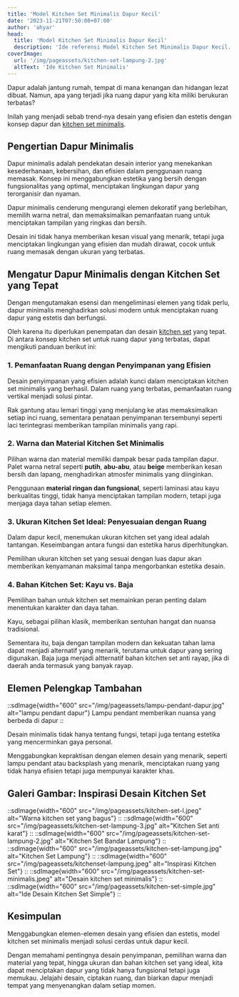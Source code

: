 ```yaml
---
title: 'Model Kitchen Set Minimalis Dapur Kecil'
date: '2023-11-21T07:50:00+07:00'
author: 'ahyar'
head:
  title: 'Model Kitchen Set Minimalis Dapur Kecil'
  description: 'Ide referensi Model Kitchen Set Minimalis Dapur Kecil. Desain dapur sederhana, bahan kitchen set anti rayap, serta warna dan ukuran kitchen set yang ideal'
coverImage:
  url: '/img/pageassets/kitchen-set-lampung-2.jpg'
  altText: 'Ide Kitchen Set Minimalis'
---
```


Dapur adalah jantung rumah, tempat di mana kenangan dan hidangan lezat dibuat. Namun, apa yang terjadi jika ruang dapur yang kita miliki berukuran terbatas? 

Inilah yang menjadi sebab trend-nya desain yang efisien dan estetis dengan konsep dapur dan [kitchen set minimalis](/artikel/model-kitchen-set-minimalis).

## Pengertian Dapur Minimalis

Dapur minimalis adalah pendekatan desain interior yang menekankan kesederhanaan, kebersihan, dan efisien dalam penggunaan ruang memasak. Konsep ini menggabungkan estetika yang bersih dengan fungsionalitas yang optimal, menciptakan lingkungan dapur yang terorganisir dan nyaman. 

Dapur minimalis cenderung mengurangi elemen dekoratif yang berlebihan, memilih warna netral, dan memaksimalkan pemanfaatan ruang untuk menciptakan tampilan yang ringkas dan bersih. 

Desain ini tidak hanya memberikan kesan visual yang menarik, tetapi juga menciptakan lingkungan yang efisien dan mudah dirawat, cocok untuk ruang memasak dengan ukuran yang terbatas. 

## Mengatur Dapur Minimalis dengan Kitchen Set yang Tepat

Dengan mengutamakan esensi dan mengeliminasi elemen yang tidak perlu, dapur minimalis menghadirkan solusi modern untuk menciptakan ruang dapur yang estetis dan berfungsi.

Oleh karena itu diperlukan penempatan dan desain [kitchen set](/portfolio/kitchen-set-lampung) yang tepat.  Di antara konsep kitchen set untuk ruang dapur yang terbatas, dapat mengikuti panduan berikut ini:

### 1. Pemanfaatan Ruang dengan Penyimpanan yang Efisien
Desain penyimpanan yang efisien adalah kunci dalam menciptakan kitchen set minimalis yang berhasil. Dalam ruang yang terbatas, pemanfaatan ruang vertikal menjadi solusi pintar. 

Rak gantung atau lemari tinggi yang menjulang ke atas memaksimalkan setiap inci ruang, sementara penataan penyimpanan tersembunyi seperti laci terintegrasi memberikan tampilan minimalis yang rapi.

### 2. Warna dan Material Kitchen Set Minimalis

Pilihan warna dan material memiliki dampak besar pada tampilan dapur. Palet warna netral seperti **putih**, **abu-abu**, atau **beige** memberikan kesan bersih dan lapang, menghadirkan atmosfer minimalis yang diinginkan. 

Penggunaan **material ringan dan fungsional**, seperti laminasi atau kayu berkualitas tinggi, tidak hanya menciptakan tampilan modern, tetapi juga menjaga daya tahan setiap elemen.

### 3. Ukuran Kitchen Set Ideal: Penyesuaian dengan Ruang

Dalam dapur kecil, menemukan ukuran kitchen set yang ideal adalah tantangan. Keseimbangan antara fungsi dan estetika harus diperhitungkan. 

Pemilihan ukuran kitchen set yang sesuai dengan luas dapur akan memberikan kenyamanan maksimal tanpa mengorbankan estetika desain.

### 4.  Bahan Kitchen Set: Kayu vs. Baja

Pemilihan bahan untuk kitchen set memainkan peran penting dalam menentukan karakter dan daya tahan. 

Kayu, sebagai pilihan klasik, memberikan sentuhan hangat dan nuansa tradisional. 

Sementara itu, baja dengan tampilan modern dan kekuatan tahan lama dapat menjadi alternatif yang menarik, terutama untuk dapur yang sering digunakan.  Baja juga menjadi altternatif bahan kitchen set anti rayap, jika di daerah anda termasuk yang banyak rayap.

## Elemen Pelengkap Tambahan

::sdImage{width="600" src="/img/pageassets/lampu-pendant-dapur.jpg" alt="lampu pendant dapur"}
Lampu pendant memberikan nuansa yang berbeda di dapur
::

Desain minimalis tidak hanya tentang fungsi, tetapi juga tentang estetika yang mencerminkan gaya personal. 

Menggabungkan kepraktisan dengan elemen desain yang menarik, seperti lampu pendant atau backsplash yang menarik, menciptakan ruang yang tidak hanya efisien tetapi juga mempunyai karakter khas.

## Galeri Gambar: Inspirasi Desain Kitchen Set

::sdImage{width="600" src="/img/pageassets/kitchen-set-l.jpeg" alt="Warna kitchen set yang bagus"}
::
::sdImage{width="600" src="/img/pageassets/kitchen-set-lampung-3.jpg" alt="Kitchen Set anti karat"}
::
::sdImage{width="600" src="/img/pageassets/kitchen-set-lampung-2.jpg" alt="Kitchen Set Bandar Lampung"}
::
::sdImage{width="600" src="/img/pageassets/kitchen-set-lampung.jpg" alt="Kitchen Set Lampung"}
::
::sdImage{width="600" src="/img/pageassets/kitchenset-lampung.jpeg" alt="Inspirasi Kitchen Set"}
::
::sdImage{width="600" src="/img/pageassets/kitchen-set-minimalis.jpeg" alt="Desain kitchen set minimalis"}
::
::sdImage{width="600" src="/img/pageassets/kitchen-set-simple.jpg" alt="Ide Desain Kitchen Set Simple"}
::
## Kesimpulan

Menggabungkan elemen-elemen desain yang efisien dan estetis, model kitchen set minimalis menjadi solusi cerdas untuk dapur kecil. 

Dengan memahami pentingnya desain penyimpanan, pemilihan warna dan material yang tepat, hingga ukuran dan bahan kitchen set yang ideal, kita dapat menciptakan dapur yang tidak hanya fungsional tetapi juga memukau. Jelajahi desain, ciptakan ruang, dan biarkan dapur menjadi tempat yang menyenangkan dalam setiap momen.






